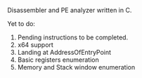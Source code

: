 Disassembler and PE analyzer written in C. 

Yet to do: 
1. Pending instructions to be completed.
2. x64 support
3. Landing at AddressOfEntryPoint
4. Basic registers enumeration
5. Memory and Stack window enumeration
